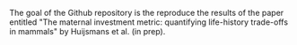 The goal of the Github repository is the reproduce the results of the paper entitled "The maternal investment metric: quantifying life-history trade-offs in mammals" by Huijsmans et al. (in prep).


